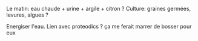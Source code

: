 Le matin: eau chaude + urine + argile + citron ?
Culture: graines germées, levures, algues ?

Energiser l'eau. Lien avec proteodics ? ça me ferait marrer de bosser pour eux

